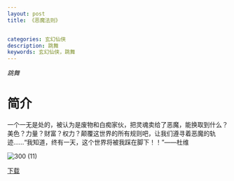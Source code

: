 ```yaml
---
layout: post
title: 《恶魔法则》


categories: 玄幻仙侠
description: 跳舞
keywords: 玄幻仙侠，跳舞
---
```


*跳舞*

# 简介

一个一无是处的，被认为是废物和白痴家伙，把灵魂卖给了恶魔，能换取到什么？美色？力量？财富？权力？颠覆这世界的所有规则吧，让我们遵寻着恶魔的轨迹……“我知道，终有一天，这个世界将被我踩在脚下！！”——杜维

![300 (11)](http://tvax3.sinaimg.cn/large/008dGP0Fgy1gtyj3fub9vj304605kdfx.jpg)

[下载](https://link.jscdn.cn/1drv/aHR0cHM6Ly8xZHJ2Lm1zL3QvcyFBaGU2R2dNWmVFb2poUVRWbTJQMjI5WFRxRzhOP2U9dDRkN290.txt)
